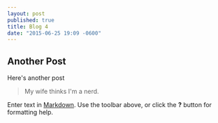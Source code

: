 ```yaml
---
layout: post
published: true
title: Blog 4
date: "2015-06-25 19:09 -0600"
---
```



## Another Post

Here's another post
>My wife thinks I'm a nerd.

Enter text in [Markdown](http://daringfireball.net/projects/markdown/). Use the toolbar above, or click the **?** button for formatting help.
